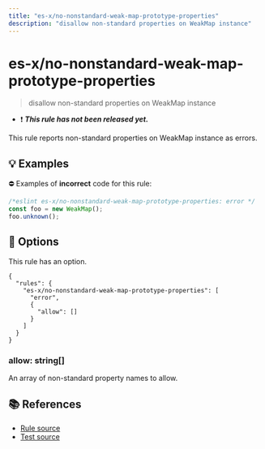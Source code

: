 ```yaml
---
title: "es-x/no-nonstandard-weak-map-prototype-properties"
description: "disallow non-standard properties on WeakMap instance"
---
```


# es-x/no-nonstandard-weak-map-prototype-properties
> disallow non-standard properties on WeakMap instance

- ❗ <badge text="This rule has not been released yet." vertical="middle" type="error"> ***This rule has not been released yet.*** </badge>

This rule reports non-standard properties on WeakMap instance as errors.

## 💡 Examples

⛔ Examples of **incorrect** code for this rule:

<eslint-playground type="bad">

```js
/*eslint es-x/no-nonstandard-weak-map-prototype-properties: error */
const foo = new WeakMap();
foo.unknown();
```

</eslint-playground>

## 🔧 Options

This rule has an option.

```jsonc
{
  "rules": {
    "es-x/no-nonstandard-weak-map-prototype-properties": [
      "error",
      {
        "allow": []
      }
    ]
  }
}
```

### allow: string[]

An array of non-standard property names to allow.

## 📚 References

- [Rule source](https://github.com/eslint-community/eslint-plugin-es-x/blob/master/lib/rules/no-nonstandard-weak-map-prototype-properties.js)
- [Test source](https://github.com/eslint-community/eslint-plugin-es-x/blob/master/tests/lib/rules/no-nonstandard-weak-map-prototype-properties.js)

